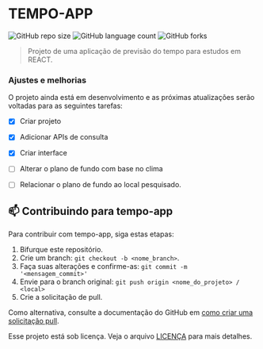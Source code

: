 # TEMPO-APP

![GitHub repo size](https://img.shields.io/github/repo-size/vinicius149/README-template?style=for-the-badge)
![GitHub language count](https://img.shields.io/github/languages/count/vinicius149/README-template?style=for-the-badge)
![GitHub forks](https://img.shields.io/github/forks/vinicius149/README-template?style=for-the-badge)


> Projeto de uma aplicação de previsão do tempo para estudos em REACT.

### Ajustes e melhorias

O projeto ainda está em desenvolvimento e as próximas atualizações serão voltadas para as seguintes tarefas:

- [x] Criar projeto
- [x] Adicionar APIs de consulta
- [x] Criar interface
- [ ] Alterar o plano de fundo com base no clima
- [ ] Relacionar o plano de fundo ao local pesquisado.


## 📫 Contribuindo para tempo-app

Para contribuir com tempo-app, siga estas etapas:

1. Bifurque este repositório.
2. Crie um branch: `git checkout -b <nome_branch>`.
3. Faça suas alterações e confirme-as: `git commit -m '<mensagem_commit>'`
4. Envie para o branch original: `git push origin <nome_do_projeto> / <local>`
5. Crie a solicitação de pull.

Como alternativa, consulte a documentação do GitHub em [como criar uma solicitação pull](https://help.github.com/en/github/collaborating-with-issues-and-pull-requests/creating-a-pull-request).



Esse projeto está sob licença. Veja o arquivo [LICENÇA](LICENSE.md) para mais detalhes.